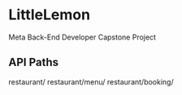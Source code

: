 # LittleLemon
Meta Back-End Developer Capstone Project
## API Paths
restaurant/
restaurant/menu/
restaurant/booking/
